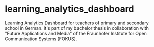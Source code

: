 # learning_analytics_dashboard
Learning Analytics Dashboard for teachers of primary and secondary school in German. It's part of my bachelor thesis in collaboration with "Future Applications and Media" of the Fraunhofer Institute for Open Communication Systems (FOKUS).
